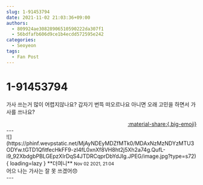 ```yaml
---
slug: 1-91453794
date: 2021-11-02 21:03:36+09:00
authors:
  - 809924ae30828906510590222da307f1
  - 56bdfafb606d9ce1b4ecdd572595e242
categories:
  - Seoyeon
tags:
  - Fan Post
---
```


# 1-91453794

<div class="post-container" markdown="1">
<div class="content-container md-sidebar__scrollwrap" markdown="1">

가사 쓰는거 많이 어렵지않나요? 갑자기 번뜩 떠오르나요 아니면 오래 고민을 하면서 가사를 쓰나요?

</div>
</div>

<div style="text-align: right;" markdown="1">
<a href="https://weverse.io/fromis9/fanpost/1-91453794" style="text-align: right;">:material-share:{.big-emoji}</a>
</div>
---

<div class="comments-container md-sidebar__scrollwrap" markdown="1">
<div class="comment" markdown="1">
<div class='id-container' markdown="1">
![](https://phinf.wevpstatic.net/MjAyNDEyMDZfMTk0/MDAxNzMzNDYzMTU3ODYw.tGTD1QfitfecHkFF9-zI4fL0xnXf8VH8ht2j5Xh2a74g.QufL-i9_92XbdgbPBLGEpzXIrDqS4JTDRCqprDbYdJIg.JPEG/image.jpg?type=s72){ loading=lazy }
**<span class="artist">더여니</span>** <small>Nov 02 2021, 21:04</small><br>
</div>
<div class='comment-body' markdown="1">
어으 나는 가사는 잘 못 쓰겠어😞
</div>
</div>
</div>
---
